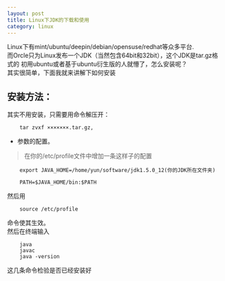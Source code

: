 ```yaml
---
layout: post
title: Linux下JDK的下载和使用
category: linux
---
```




Linux下有mint/ubuntu/deepin/debian/opensuse/redhat等众多平台.<br />
而Orcle只为Linux发布一个JDK（当然包含64bit和32bit），这个JDK是tar.gz格式的
初用ubuntu或者基于ubuntu衍生版的人就懵了，怎么安装呢？<br />其实很简单，下面我就来讲解下如何安装
> 

安装方法：
------------

其实不用安装，只需要用命令解压开：

		tar zvxf ×××××××.tar.gz, 

+ 参数的配置。

> 在你的/etc/profile文件中增加一条这样子的配置

		export JAVA_HOME=/home/yun/software/jdk1.5.0_12(你的JDK所在文件夹)

		PATH=$JAVA_HOME/bin:$PATH



然后用

		source /etc/profile 

命令使其生效。<br/>然后在终端输入 

		java
		javac
		java -version

 这几条命令检验是否已经安装好 